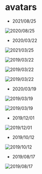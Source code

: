 # avatars

* 2021/08/25

![2020/08/25](/imgs/rustshadow-1536x1021.webp)

* 2020/03/22

![2021/03/25](/imgs/panda.jpeg)

![2019/03/22](/imgs/sonic0.png)

![2019/03/22](/imgs/sonic1.png)

![2019/03/22](/imgs/g0.jpeg)

* 2020/03/19

![2019/03/19](/imgs/cat.jpeg)

![2019/03/19](/imgs/mikey.jpeg)

* 2019/12/01

![2019/12/01](/imgs/duckduckgo.jpeg)

* 2019/10/12

![2019/10/12](/imgs/zhimajie.jpeg)

* 2019/08/17

![2019/08/17](/imgs/WechatIMG193.jpeg)
